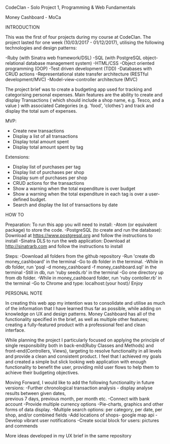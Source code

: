 
CodeClan - Solo Project 1, Programming & Web Fundamentals

Money Cashboard - MoCa

INTRODUCTION

This was the first of four projects during my course at CodeClan. The project lasted for one week (10/03/2017 - 01/12/2017), utilising the following technologies and design patterns:

-Ruby (with Sinatra web framework/DSL)
-SQL (with PostgreSQL object-relational database management system)
-HTML/CSS
-Object oriented programming (OOP)
-Test driven development (TDD)
-Databases with CRUD actions
-Representational state transfer architecture (RESTful development/MVC)
-Model-view-controller architecture (MVC)

The project brief was to create a budgeting app used for tracking and categorising personal expenses.
Main features are the ability to create and display Transactions ( which should include a shop name, e.g. Tesco, and a value ) with associated Categories (e.g. 'food', 'clothes') and track and display the total sum of expenses.

MVP:
- Create new transactions
- Display a list of all transactions
- Display total amount spent
- Display total amount spent by tag

Extensions:
- Display list of purchases per tag
- Display list of purchases per shop
- Display sum of purchases per shop
- CRUD actions for the transactions
- Show a warning when the total expenditure is over budget
- Show a warning when the total expenditure in each tag is over a user-defined budget.
- Search and display the list of transactions by date



HOW TO

Preparation:
To run this app you will need to install:
-Atom (or equivalent package) to store the code.
-PostgreSQL (to create and run the database): Download at https://www.postgresql.org and follow the instructions to install
-Sinatra DLS to run the web application: Download at http://sinatrarb.com and
follow the instructions to install

Steps:
-Download all folders from the github repository
-Run 'create db money_cashboard' in the terminal
-Go to db folder in the terminal.
-While in db folder, run 'psql -d money_cashboard -f money_cashboard.sql' in the terminal
-Still in db, run 'ruby seeds.rb' in the terminal
-Go one directory up from db folder.
-While in money_cashboard folder, run 'ruby contoller.rb' in the terminal
-Go to Chrome and type: localhost:(your host)/
Enjoy


PERSONAL NOTE

In creating this web app my intention was to consolidate and utilise as much of the information that I have learned thus far as possible, while adding on knowledge on UX and design patterns. Money Cashboard has all of the functionality specified in the brief, as well as multiple other features; creating a fully-featured product with a professional feel and clean interface.

While planning the project I particularly focused on applying the principle of single responsibility both in back-end(Ruby Classes and Methods) and front-end(Controllers, Views), targeting to resolve functionality in all levels and provide a clean and consistent product. I feel that I achieved my goals and created a simple but slick looking web application with enough functionality to benefit the user, providing mild user flows to help them to achieve their budgeting objectives.

Moving Forward, I would like to add the following functionality in future versions:
-Further chronological transaction analysis - display analyse results between given dates,  
previous 7 days, previous month, per month etc.
-Connect with bank account
-Provide multiple currency options
-Pie-charts, graphics and other forms of data display.
-Multiple search options: per category, per date, per shop, and/or combined fields
-Add locations of shops- google map api
-Develop vibrant user notifications
-Create social block for users: pictures and commends

More ideas developed in my UX brief in the same repository
